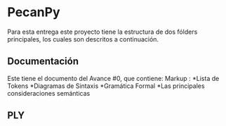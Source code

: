 # PecanPy

Para esta entrega este proyecto tiene la estructura de dos fólders 
principales, los cuales son descritos a continuación.

## Documentación
Este tiene el documento del Avance #0, que contiene:
 Markup :   *Lista de Tokens
            *Diagramas de Sintaxis
            *Gramática Formal
            *Las principales consideraciones semánticas

## PLY